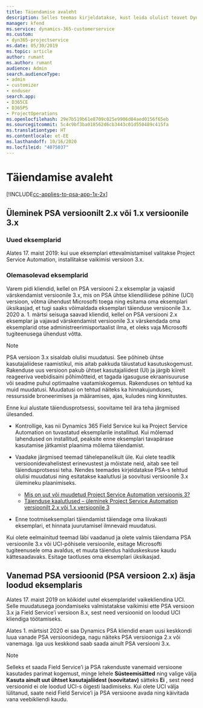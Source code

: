 ```yaml
---
title: Täiendamise avaleht
description: Selles teemas kirjeldatakse, kust leida olulist teavet Dynamics 365 Project Service Automation uute ja muudetud funktsioonide kohta ning kuidas täiendada uusimale versioonile.
manager: kfend
ms.service: dynamics-365-customerservice
ms.custom:
- dyn365-projectservice
ms.date: 05/30/2019
ms.topic: article
author: rumant
ms.author: rumant
audience: Admin
search.audienceType:
- admin
- customizer
- enduser
search.app:
- D365CE
- D365PS
- ProjectOperations
ms.openlocfilehash: 29e7b519b61e8709c025e9906d04aed0156f65eb
ms.sourcegitcommit: 5c4c9bf3ba018562d6cb3443c01d550489c415fa
ms.translationtype: HT
ms.contentlocale: et-EE
ms.lasthandoff: 10/16/2020
ms.locfileid: "4075037"
---
```

# <a name="upgrade-home-page"></a>Täiendamise avaleht

[!INCLUDE[cc-applies-to-psa-app-1x-2x](../includes/cc-applies-to-psa-app-1x-2x.md)]

## <a name="upgrade-from-psa-version-2x-or-1x-to-version-3x"></a>Üleminek PSA versioonilt 2.x või 1.x versioonile 3.x

### <a name="new-instances"></a>Uued eksemplarid

Alates 17. maist 2019: kui uue eksemplari ettevalmistamisel valitakse Project Service Automation, installitakse vaikimisi versioon 3.x.

### <a name="existing-instances"></a>Olemasolevad eksemplarid

Varem pidi kliendid, kellel on PSA versiooni 2.x eksemplar ja vajasid värskendamist versioonile 3.x, mis on PSA ühtse kliendiliidese põhine (UCI) versioon, võtma ühendust Microsofti toega ning esitama oma eksemplari üksikasjad, et tugi saaks võimaldada eksemplari täienduse versioonile 3.x. 2020 a. 1. märtsi seisuga saavad kliendid, kellel on PSA versiooni 2.x eksemplar ja vajavad värskendamist versioonile 3.x värskendada oma eksemplarid otse administreerimisportaalist ilma, et oleks vaja Microsofti tugiteenusega ühendust võtta.  

> [!NOTE]
> PSA versioon 3.x sisaldab olulisi muudatusi. See põhineb ühtse kasutajaliidese raamistikul, mis aitab pakkuda täiustatud kasutuskogemust. Rakenduse uus versioon pakub ühtset kasutajaliidest (UI) ja järgib kiirelt reageeriva veebidisaini põhimõtteid, et tagada igasuguse ekraanisuuruse või seadme puhul optimaalne vaatamiskogemus. Rakenduses on tehtud ka muid muudatusi. Muudatusi on tehtud näiteks ka hinnakujunduses, ressursside broneerimises ja määramises, ajas, kuludes ning kinnitustes.

Enne kui alustate täiendusprotsessi, soovitame teil ära teha järgmised ülesanded.

- Kontrollige, kas nii Dynamics 365 Field Service kui ka Project Service Automation on tuvastatud eksemplarile installitud. Kui mõlemad lahendused on installitud, peaksite enne eksemplari tavapärase kasutamise jätkamist plaanima mõlema täiendamist.
- Vaadake järgmised teemad tähelepanelikult üle. Kui olete teadlik versioonidevahelistest erinevustest ja mõistate neid, aitab see teil täiendusprotsessi teha. Nendes teemades kirjeldatakse PSA-s tehtud olulisi muudatusi ning esitatakse kaalutlusi ja soovitusi versioonile 3.x ülemineku plaanimiseks.

    - [Mis on uut või muudetud Project Service Automation versioonis 3?](whats-new-changed-v3.md)
    - [Täienduse kaalutlused – üleminek Project Service Automation versioonilt 2.x või 1.x versioonile 3](upgrade-v3.md)

- Enne tootmiseksemplari täiendamist täiendage oma liivakasti eksemplari, et hinnata juurutamisel ilmnevaid muudatusi.

Kui olete eelmainitud teemad läbi vaadanud ja olete valmis täiendama PSA versioonile 3.x või UCI-põhisele versioonile, esitage Microsofti tugiteenusele oma avaldus, et muuta täiendus halduskeskuse kaudu kättesaadavaks. Esitage taotluses oma eksemplari üksikasjad.

## <a name="older-versions-of-psa-psa-version-2x-in-a-newly-created-instance"></a>Vanemad PSA versioonid (PSA versioon 2.x) äsja loodud eksemplaris

Alates 17. maist 2019 on kõikidel uutel eksemplaridel vaikekliendina UCI. Selle muudatusega joondamiseks valmistatakse vaikimisi ette PSA versioon 3.x ja Field Service’i versioon 8.x, sest need versioonid on loodud UCI kliendiga töötamiseks.

Alates 1. märtsist 2020 ei saa Dynamics PSA kliendid enam uusi keskkondi luua vanade PSA versioonidega, nagu näiteks PSA versiooniga 2.x või vanemaga. Iga uus keskkond saab saada ainult PSA versiooni 3.x.

> [!NOTE]
> Selleks et saada Field Service’i ja PSA rakenduste vanemaid versioone kasutades parimat kogemust, minge lehele **Süsteemisätted** ning valige välja **Kasuta ainult uut ühtset kasutajaliidest (soovitatav)** sätteks **Ei** , sest need versioonid ei ole loodud UCI-s õigesti laadimiseks. Kui olete UCI välja lülitanud, saate neid Field Service’i ja PSA versioone avada ning käivitada vana veebikliendi kaudu. 

